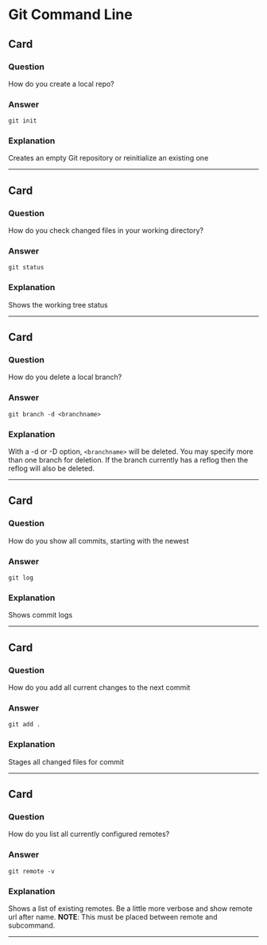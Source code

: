 # Git Command Line

## Card 
### Question
How do you create a local repo?
### Answer
`git init`
### Explanation
Creates an empty Git repository or reinitialize an existing one

---

## Card
### Question
How do you check changed files in your working directory?
### Answer
`git status`
### Explanation
Shows the working tree status

---

## Card 
### Question
How do you delete a local branch?
### Answer
`git branch -d <branchname>`
### Explanation
With a -d or -D option, `<branchname>` will be deleted. You may specify more than one branch for deletion. If the branch currently has a reflog then the reflog will also be deleted.

---

## Card 
### Question
How do you show all commits, starting with the newest
### Answer
`git log`
### Explanation
Shows commit logs

---

## Card 
### Question
How do you add all current changes to the next commit
### Answer
`git add .`
### Explanation
Stages all changed files for commit

---

## Card 
### Question
How do you list all currently configured remotes?
### Answer
`git remote -v`
### Explanation
Shows a list of existing remotes. Be a little more verbose and show remote url after name. **NOTE**: This must be placed between remote and subcommand.

---
